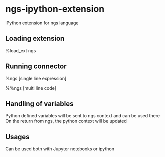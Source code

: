 # ngs-ipython-extension
iPython extension for ngs language

## Loading extension
%load_ext ngs

## Running connector
%ngs [single line expression]

%%ngs [multi line code]

## Handling of variables
Python defined variables will be sent to ngs context and can be used there
On the return from ngs, the python context will be updated

## Usages
Can be used both with Jupyter notebooks or ipython
